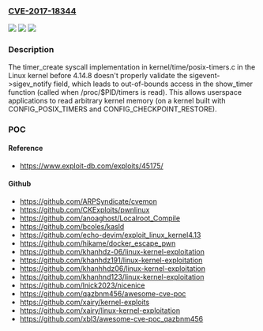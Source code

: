### [CVE-2017-18344](https://cve.mitre.org/cgi-bin/cvename.cgi?name=CVE-2017-18344)
![](https://img.shields.io/static/v1?label=Product&message=n%2Fa&color=blue)
![](https://img.shields.io/static/v1?label=Version&message=n%2Fa&color=blue)
![](https://img.shields.io/static/v1?label=Vulnerability&message=n%2Fa&color=brighgreen)

### Description

The timer_create syscall implementation in kernel/time/posix-timers.c in the Linux kernel before 4.14.8 doesn't properly validate the sigevent->sigev_notify field, which leads to out-of-bounds access in the show_timer function (called when /proc/$PID/timers is read). This allows userspace applications to read arbitrary kernel memory (on a kernel built with CONFIG_POSIX_TIMERS and CONFIG_CHECKPOINT_RESTORE).

### POC

#### Reference
- https://www.exploit-db.com/exploits/45175/

#### Github
- https://github.com/ARPSyndicate/cvemon
- https://github.com/CKExploits/pwnlinux
- https://github.com/anoaghost/Localroot_Compile
- https://github.com/bcoles/kasld
- https://github.com/echo-devim/exploit_linux_kernel4.13
- https://github.com/hikame/docker_escape_pwn
- https://github.com/khanhdz-06/linux-kernel-exploitation
- https://github.com/khanhdz191/linux-kernel-exploitation
- https://github.com/khanhhdz06/linux-kernel-exploitation
- https://github.com/khanhnd123/linux-kernel-exploitation
- https://github.com/lnick2023/nicenice
- https://github.com/qazbnm456/awesome-cve-poc
- https://github.com/xairy/kernel-exploits
- https://github.com/xairy/linux-kernel-exploitation
- https://github.com/xbl3/awesome-cve-poc_qazbnm456

